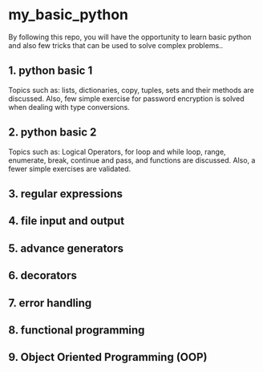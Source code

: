# my_basic_python
By following this repo, you will have the opportunity to learn basic python and also few tricks that can be used to solve complex problems..

## 1. python basic 1
Topics such as: lists, dictionaries, copy, tuples, sets and their methods are discussed. Also, few simple exercise for password encryption is solved when dealing with type conversions.

## 2. python basic 2
Topics such as: Logical Operators, for loop and while loop, range, enumerate, break, continue and pass, and functions are discussed. Also, a fewer simple exercises are validated.

## 3. regular expressions

## 4. file input and output

## 5. advance generators

## 6. decorators

## 7. error handling

## 8. functional programming

## 9. Object Oriented Programming (OOP)

